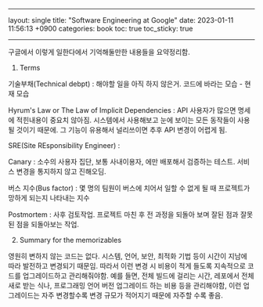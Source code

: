 ______________________________________________________________________

layout: single
title:  "Software Engineering at Google"
date:   2023-01-11 11:56:13 +0900
categories: book
toc: true
toc_sticky: true

______________________________________________________________________

구글에서 이렇게 일한다에서 기억해둘만한 내용들을 요약정리함.

1. Terms

기술부채(Technical debpt) : 해야할 일을 아직 하지 않은거. 코드에 바라는 모습 - 현재 모습

Hyrum's Law or The Law of Implicit Dependencies : API 사용자가 많으면 명세에 적힌내용이 중요치 않아짐.
시스템에서 사용해보고 눈에 보이는 모든 동작들이 사용될 것이기 때문에. 그 기능이 유용해서 널리쓰이면 추후 API 변경이 어렵게 됨.

SRE(Site REsponsibility Engineer) :

Canary : 소수의 사용자 집단, 보통 사내이용자, 에만 배포해서 검증하는 테스트. 서비스 변경을 통지하지 않고 진해오딤.

버스 지수(Bus factor) : 몇 명의 팀원이 버스에 치어서 일할 수 없게 될 때 프로젝트가 망하게 되는지 나타내는 지수

Postmortem : 사후 검토작업. 프로젝트 마친 후 전 과정을 되돌아 보며 잘된 점과 잘못된 점을 되돌아보는 작업.

2. Summary for the memorizables

영원히 변하지 않는 코드는 없다. 시스템, 언어, 보안, 최적화 기법 등이 시간이 지남에 따라 발전하고 변경되기 때문임.
따라서 이런 변경 시 비용이 적게 들도록 지속적으로 코드를 업그레이드하고 관리해줘야함.
예를 들면, 전체 빌드에 걸리는 시간, 레포에서 전체 새로 받는 식나, 프로그래밍 언어 버전 업그레이드 하는 비용 등을 관리해야함,
이런 업그레이드는 자주 변경할수록 변경 규모가 적어지기 때문에 자주할 수록 좋음.
